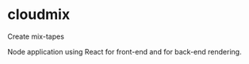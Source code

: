 cloudmix
========

Create mix-tapes

Node application using React for front-end and for back-end rendering.
